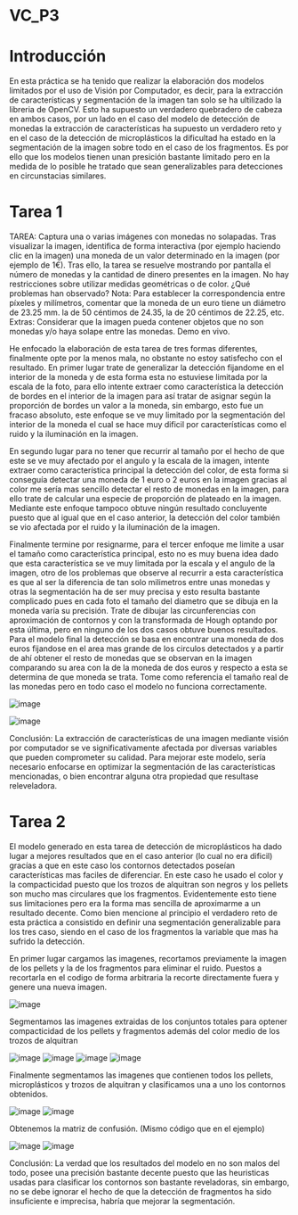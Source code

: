 # VC_P3

# Introducción
En esta práctica se ha tenido que realizar la elaboración dos modelos limitados por el uso de Visión por Computador, es decir, para la extracción de características y segmentación de la imagen tan solo se ha ultilizado la libreria de OpenCV. Esto ha supuesto un verdadero quebradero de cabeza en ambos casos, por un lado en el caso del modelo de detección de monedas la extracción de características ha supuesto un verdadero reto y en el caso de la detección de microplásticos la dificultad ha estado en la segmentación de la imagen sobre todo en el caso de los fragmentos. Es por ello que los modelos tienen unan presición bastante límitado pero en la medida de lo posible he tratado que sean generalizables para detecciones en circunstacias similares.

# Tarea 1
TAREA: Captura una o varias imágenes con monedas no solapadas. Tras visualizar la imagen, identifica de forma interactiva (por ejemplo haciendo clic en la imagen) una moneda de un valor determinado en la imagen (por ejemplo de 1€). Tras ello, la tarea se resuelve mostrando por pantalla el número de monedas y la cantidad de dinero presentes en la imagen. No hay restricciones sobre utilizar medidas geométricas o de color. ¿Qué problemas han observado?
Nota: Para establecer la correspondencia entre píxeles y milímetros, comentar que la moneda de un euro tiene un diámetro de 23.25 mm. la de 50 céntimos de 24.35, la de 20 céntimos de 22.25, etc.
Extras: Considerar que la imagen pueda contener objetos que no son monedas y/o haya solape entre las monedas. Demo en vivo.

He enfocado la elaboración de esta tarea de tres formas diferentes, finalmente opte por la menos mala, no obstante no estoy satisfecho con el resultado. 
En primer lugar trate de generalizar la detección fijandome en el interior de la moneda y de esta forma esta no estuviese limitada por la escala de la foto, para ello intente extraer como característica la detección de bordes en el interior de la imagen para así tratar de asignar según la proporción de bordes un valor a la moneda, sin embargo, esto fue un fracaso absoluto, este enfoque se ve muy limitado por la segmentación del interior de la moneda el cual se hace muy dificil por características como el ruido y la iluminación en la imagen.

En segundo lugar para no tener que recurrir al tamaño por el hecho de que este se ve muy afectado por el angulo y la escala de la imagen, intente extraer como característica principal la detección del color, de esta forma si conseguía detectar una moneda de 1 euro o 2 euros en la imagen gracias al color me sería mas sencillo detectar el resto de monedas en la imagen, para ello trate de calcular una especie de proporción de plateado en la imagen. Mediante este enfoque tampoco obtuve ningún resultado concluyente puesto que al igual que en el caso anterior, la detección del color también se vio afectada por el ruido y la iluminación de la imagen.

Finalmente termine por resignarme, para el tercer enfoque me limite a usar el tamaño como característica principal, esto no es muy buena idea dado que esta característica se ve muy limitada por la escala y el angulo de la imagen, otro de los problemas que observe al recurrir a esta característica es que al ser la diferencia de tan solo milimetros entre unas monedas y otras la segmentación ha de ser muy precisa y esto resulta bastante complicado pues en cada foto el tamaño del diametro que se dibuja en la moneda varía su precisión. Trate de dibujar las circunferencias con aproximación de contornos y con la transformada de Hough optando por esta última, pero en ninguno de los dos casos obtuve buenos resultados. Para el modelo final la detección se basa en encontrar una moneda de dos euros fijandose en el area mas grande de los circulos detectados y a partir de ahí obtener el resto de monedas que se observan en la imagen comparando su area con la de la moneda de dos euros y respecto a esta se determina de que moneda se trata. Tome como referencia el tamaño real de las monedas pero en todo caso el modelo no funciona correctamente.

![image](https://github.com/user-attachments/assets/a6bb6054-6f09-4507-baf9-548fe45948bd)

![image](https://github.com/user-attachments/assets/6b6fb2d0-d88f-455f-b66e-b6392da57db4)

Conclusión: La extracción de características de una imagen mediante visión por computador se ve significativamente afectada por diversas variables que pueden comprometer su calidad. Para mejorar este modelo, sería necesario enfocarse en optimizar la segmentación de las características mencionadas, o bien encontrar alguna otra propiedad que resultase releveladora.

# Tarea 2

El modelo generado en esta tarea de detección de microplásticos ha dado lugar a mejores resultados que en el caso anterior (lo cual no era dificil) gracías a que en este caso los contornos detectados poseían características mas faciles de diferenciar. En este caso he usado el color y la compacticidad puesto que los trozos de alquitran son negros y los pellets son mucho mas circulares que los fragmentos. Evidentemente esto tiene sus limitaciones pero era la forma mas sencilla de aproximarme a un resultado decente. Como bien mencione al principio el verdadero reto de esta práctica a consistido en definir una segmentación generalizable para los tres caso, siendo en el caso de los fragmentos la variable que mas ha sufrido la detección.

En primer lugar cargamos las imagenes, recortamos previamente la imagen de los pellets y la de los fragmentos para eliminar el ruido. Puestos a recortarla en el codigo de forma arbitraria la recorte directamente fuera y genere una nueva imagen.

![image](https://github.com/user-attachments/assets/371a2f50-3def-456f-908e-f6a21f03fe48)

Segmentamos las imagenes extraidas de los conjuntos totales para optener compacticidad de los pellets y fragmentos además del color medio de los trozos de alquitran

![image](https://github.com/user-attachments/assets/f2ac5fe4-55b7-4b55-998b-71f11970e1eb)
![image](https://github.com/user-attachments/assets/523a4731-e39c-4354-ab68-889939e6187f)
![image](https://github.com/user-attachments/assets/c06722d4-681e-4397-90ff-b3f68d768cc2)
![image](https://github.com/user-attachments/assets/09eda7a5-dab3-4a16-9d7a-80adc8f3dea3)

Finalmente segmentamos las imagenes que contienen todos los pellets, microplásticos y trozos de alquitran y clasificamos una a uno los contornos obtenidos.

![image](https://github.com/user-attachments/assets/98802cef-7809-40b8-bff2-2d44afb65ec8)
![image](https://github.com/user-attachments/assets/cfcb6c92-8611-4886-ba93-f6b7305c309b)

Obtenemos la matriz de confusión. (Mismo código que en el ejemplo)

![image](https://github.com/user-attachments/assets/3126f60c-8803-473d-9327-19826e830e48)
![image](https://github.com/user-attachments/assets/8e1c62e6-760a-4d7a-89a6-32ee5e5bdcea)

Conclusión: La verdad que los resultados del modelo en no son malos del todo, posee una precisión bastante decente puesto que las heuristicas usadas para clasificar los contornos son bastante reveladoras, sin embargo, no se debe ignorar el hecho de que la detección de fragmentos ha sido insuficiente e imprecisa, habría que mejorar la segmentación.







